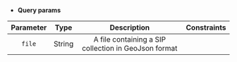 * **Query params**

| Parameter | Type | Description | Constraints |  
| :-------: | :--: | :---------: | :---------: |  
| `file` | String | A file containing a SIP collection in GeoJson format |  |  
